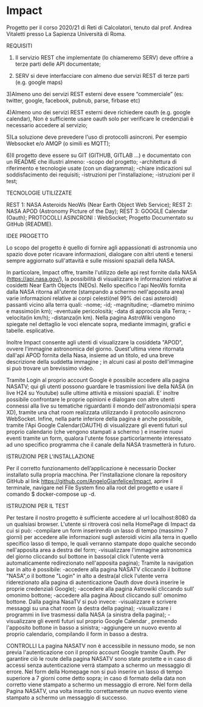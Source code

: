 # Impact

Progetto per il corso 2020/21 di Reti di Calcolatori, tenuto dal prof. Andrea Vitaletti presso La Sapienza Università di Roma.

REQUISITI

1) Il servizio REST che implementate (lo chiameremo SERV) deve offrire a terze parti delle API documentate;

2) SERV si deve interfacciare con almeno due servizi REST di terze parti (e.g. google maps)

3)Almeno uno dei servizi REST esterni deve essere “commerciale” (es: twitter, google, facebook, pubnub, parse, firbase etc)

4)Almeno uno dei servizi REST esterni deve richiedere oauth (e.g. google calendar), Non è sufficiente usare oauth solo per verificare le credenziali è necessario accedere al servizio;

5)La soluzione deve prevedere l'uso di protocolli asincroni. Per esempio Websocket e/o AMQP (o simili es MQTT);

6)Il progetto deve essere su GIT (GITHUB, GITLAB ...) e documentato con un README che illustri almeno:
    -scopo del progetto;
    -architettura di riferimento e tecnologie usate (con un diagramma);
    -chiare indicazioni sul soddisfacimento dei requisiti;
    -istruzioni per l'installazione;
    -istruzioni per il test;

TECNOLOGIE UTILIZZATE

REST 1: NASA Asteroids NeoWs (Near Earth Object Web Service);
REST 2: NASA APOD  (Astronomy Picture of the Day);
REST 3: GOOGLE Calendar (Oauth);
PROTOCOLLI ASINCRONI : WebSocket;
Progetto Documentato su GitHub (README).

IDEE PROGETTO

Lo scopo del progetto è quello di fornire agli appassionati di astronomia uno spazio dove poter ricavare informazioni, dialogare con altri utenti e tenersi sempre aggiornato sull'attavità e sulle missioni spaziali della NASA. 

In particolare, Impact offre, tramite l'utilizzo delle api rest fornite dalla NASA (https://api.nasa.gov/), la possibilità di visualizzare le informazioni relative ai cosidetti Near Earth Objects (NEOs). Nello specifico l'api NeoWs fornita dalla NASA ritorna all'utente (stampando a schermo nell'apposita area) varie informazioni relative ai corpi celesti(nel 99% dei casi asteroidi) passanti vicino alla terra quali: 
    -nome;
    -id;
    -magnitudine;
    -diametro minimo e massimo(in km);
    -eventuale pericolosità;
    -data di approccia alla Terra;
    -velocita(in km/h);
    -distanza(in km).
Nella pagina AstroWiki vengono spiegate nel dettaglio le voci elencate sopra, mediante immagini, grafici e tabelle. esplicative.

Inoltre Impact consente agli utenti di visualizzare la cosiddeta "APOD", ovvere l'immagine astronomica del giorno. Quest'ultima viene ritornata dall'api APOD fornita della Nasa, insieme ad un titolo, ed una breve descrizione della suddetta immagine ; in alcuni casi al posto dell'immagine si può trovare un brevissimo video.

Tramite Login al proprio account Google è possibile accedere alla pagina NASATV; qui gli utenti possono guardare le trasmissioni live della NASA (in live H24 su Youtube) sulle ultime attività e missioni spaziali.
E' inoltre possibile confrontare le proprie opinioni e dialogare con altre utenti connessi alla live su tematiche riguardanti il mondo dell'astronomia(si spera XD), tramite una chat room realizzata utilizzando il protocollo asincrono WebSocket. 
Infine, nella parte inferiore della pagina è anche possibile, tramite l'Api Google Calendar(OAUTH) di visualizzare gli eventi futuri sul proprio calendario (che vengono stampati a schermo ) e inserire nuovi eventi tramite un form, qualora l'utente fosse particorlarmente interessato ad uno specifico programma che il canale della NASA trasmetterà in futuro.   

ISTRUZIONI PER L'INSTALLAZIONE

Per il corretto funzionamento dell’applicazione è necessario Docker installato sulla propria macchina. Per l’installazione clonare la repository GitHub al link https://github.com/AngeloGianfelice/Impact, aprire il terminale, navigare nel File System fino alla root del progetto e usare il comando   $ docker-compose up -d.

ISTRUZIONI PER IL TEST

Per testare il nostro progetto è sufficiente accedere al url localhost:8080 da un qualsiasi browser.
L'utente si ritroverà  così nella HomePage di Impact da cui si può:
    -compilare un form inserirendo un lasso di tempo (massimo 7 giorni) per accedere alle informazioni sugli asteroidi vicini alla terra in quello specifico lasso di tempo, le quali verranno stampate dopo qualche secondo nell'apposita area a destra del form;
    -visualizzare l'immagine astronomica del giorno cliccando sul bottone in basso(al click l'utente verrà automaticamente redirezionato nell'apposita pagina);
    Tramite la navigation bar in alto è possibile:
        -accedere alla pagina NASATV cliccando il bottone "NASA",o il bottone "Login" in alto a destra(al click l'utente verra riderezionato alla pagina di autenticazione Oauth dove dovrà inserire le proprie credenziali Google);
        -accedere alla pagina Astrowiki cliccando sull' omonimo  bottone;
        -accedere alla pagina About cliccando sull' omonimo  bottone.
Dalla pagina NasaTV si può invece:
-visualizzare e scrivere messaggi su una chat room (a destra della pagina);
-visualizzare i programmi in live trasmessi dalla NASA (a sinistra della pagina);
-visualizzare gli eventi futuri sul proprio Google Calendar , premendo l'apposito bottone in basso a sinistra; 
-aggiungere un nuovo evento al proprio calendario, compilando il form in basso a destra.

CONTROLLI 
La pagina NASATV non è accessibile in nessuno modo, se non previa l'autenticazione con il proprio account Google tramite Oauth. Per garantire ciò le route della pagina NASATV sono state protette e in caso di accessi senza autenticazione verrà stampato a schermo un messaggio di errore. 
Nel form della Homepage non si può inserire un lasso di tempo superiore a 7 giorni come detto sopra; in caso di formato della data non corretto viene stampato a schermo un messaggio di errore.
Nel form della Pagina NASATV, una volta inserito correttamente un nuovo evento viene stampato a schermo un messaggio di successo. 

